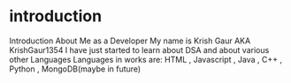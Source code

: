 # introduction
Introduction About Me as a Developer
My name is Krish Gaur AKA KrishGaur1354
I have just started to learn about DSA and about various other Languages
Languages in works are: HTML , Javascript , Java , C++ , Python , MongoDB(maybe in future) 
